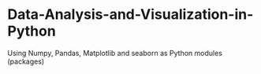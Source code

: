 # Data-Analysis-and-Visualization-in-Python
Using Numpy, Pandas, Matplotlib and seaborn as Python modules (packages)

